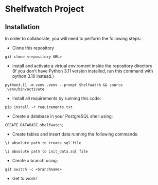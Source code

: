 # Shelfwatch Project

## Installation

In order to collaborate, you will need to perform the following steps:

- Clone this repository

```git
git clone <repository URL>
```

- Install and activate a virtual enviroment inside the repository directory  
(If you don't have Python 3.11 version installed, run this command with python 3.10 instead.)

```git
python3.11 -m venv .venv --prompt Shelfwatch && source .venv/bin/activate
```

- Install all requirements by running this code:

```git
pip install -r requirements.txt
```

- Create a database in your PostgreSQL shell using:

```postgresql
CREATE DATABASE shelfwatch;
```

- Create tables and insert data running the following commands:

```text
\i absolute path to create.sql file

\i absolute path to init_data.sql file
```

- Create a branch using:

```git
git switch -c <branchname>
```

- Get to work!
